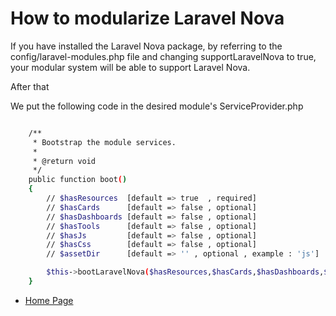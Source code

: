 # How to modularize Laravel Nova

If you have installed the Laravel Nova package, by referring to the config/laravel-modules.php file and changing supportLaravelNova to true, your modular system will be able to support Laravel Nova.

After that

We put the following code in the desired module's ServiceProvider.php

``` bash

    /**
     * Bootstrap the module services.
     *
     * @return void
     */
    public function boot()
    {
    	// $hasResources  [default => true  , required]
    	// $hasCards      [default => false , optional]
    	// $hasDashboards [default => false , optional]
    	// $hasTools      [default => false , optional]
    	// $hasJs         [default => false , optional]
    	// $hasCss        [default => false , optional]
    	// $assetDir      [default => '' , optional , example : 'js']

        $this->bootLaravelNova($hasResources,$hasCards,$hasDashboards,$hasTools,$hasJs,$hasCss,$assetDir);
    }

```
- [Home Page](https://idel327.github.io/laravel-modular)